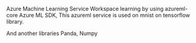 
Azure Machine Learning Service Workspace learning by using azureml-core 
Azure ML SDK, This azureml service is used on mnist on tensorflow library.

And another libraries Panda, Numpy

